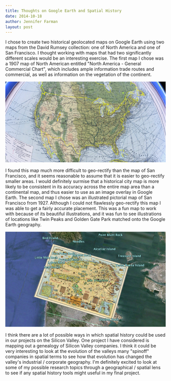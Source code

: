 ```yaml
---
title: Thoughts on Google Earth and Spatial History
date: 2014-10-18
author: Jennifer Farman
layout: post
---
```


I chose to create two historical geolocated maps on Google Earth using two maps from the David Rumsey collection: one of North America and one of San Francisco. I thought working with maps that had two significantly different scales would be an interesting exercise. The first map I chose was a 1907 map of North American entitled "North America - General Commercial Chart", which includes ample information trade routes and commercial, as well as information on the vegetation of the continent. 

![geolocated_map01](/images/jfarman_geolocated01.jpg)

I found this map much more difficult to geo-rectify than the map of San Francisco, and it seems reasonable to assume that it is easier to geo-rectify smaller areas. I would definitely surmise that a historical city map is more likely to be consistent in its accuracy across the entire map area than a continental map, and thus easier to use as an image overlay in Google Earth. The second map I chose was an illustrated pictorial map of San Francisco from 1927. Although I could not flawlessly geo-rectify this map I was able to get a fairly accurate placement. This was a fun map to work with because of its beautiful illustrations, and it was fun to see illustrations of locations like Twin Peaks and Golden Gate Park matched onto the Google Earth geography.

![geolocated_map02](/images/jfarman_geolocated02.jpg)

I think there are a lot of possible ways in which spatial history could be used in our projects on the Silicon Valley. One project I have considered is mapping out a genealogy of Silicon Valley companies. I think it could be very interesting to look at the evolution of the valleys many "spinoff" companies in spatial terms to see how that evolution has changed the valley's industrial / corporate geography. I'm definitely excited to look at some of my possible research topics through a geographical / spatial lens to see if any spatial history tools might useful in my final project.
